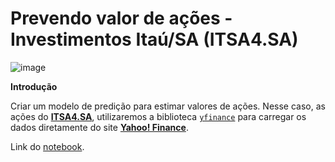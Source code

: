 # Prevendo valor de ações - Investimentos Itaú/SA (ITSA4.SA)

![image](https://user-images.githubusercontent.com/63373520/148662814-51c7b14a-a3af-4e34-8a7b-2f73801ca1cb.png)


**Introdução**

Criar um modelo de predição para estimar valores de ações. Nesse caso, as ações do [**ITSA4.SA**](https://finance.yahoo.com/quote/ITSA4.SA?p=ITSA4.SA&.tsrc=fin-srch), utilizaremos a biblioteca  [`yfinance`](https://pypi.org/project/yfinance/) para carregar os dados diretamente do site [**Yahoo! Finance**](https://finance.yahoo.com/).

Link do [notebook](https://colab.research.google.com/drive/1Xde2j0A6CGRUE5-T4mT6OkqzlNZFdagf#scrollTo=9omfbKtovHb-).
